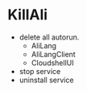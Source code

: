 # KillAli
- delete all autorun. 
  - AliLang
  - AliLangClient
  - CloudshellUI
- stop service
- uninstall service
